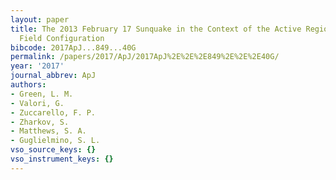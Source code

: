 ```yaml
---
layout: paper
title: The 2013 February 17 Sunquake in the Context of the Active Region's Magnetic
  Field Configuration
bibcode: 2017ApJ...849...40G
permalink: /papers/2017/ApJ/2017ApJ%2E%2E%2E849%2E%2E%2E40G/
year: '2017'
journal_abbrev: ApJ
authors:
- Green, L. M.
- Valori, G.
- Zuccarello, F. P.
- Zharkov, S.
- Matthews, S. A.
- Guglielmino, S. L.
vso_source_keys: {}
vso_instrument_keys: {}
---
```


